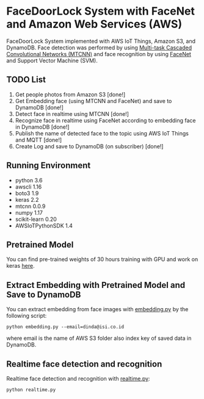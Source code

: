 # FaceDoorLock System with FaceNet and Amazon Web Services (AWS)

FaceDoorLock System implemented with AWS IoT Things, Amazon S3, and DynamoDB. Face detection was performed by using [Multi-task Cascaded Convolutional Networks (MTCNN)](https://arxiv.org/pdf/1604.02878.pdf) and face recognition by using [FaceNet](https://arxiv.org/abs/1503.03832) and Support Vector Machine (SVM).

## TODO List

1. Get people photos from Amazon S3 [done!]
2. Get Embedding face (using MTCNN and FaceNet) and save to DynamoDB [done!]
3. Detect face in realtime using MTCNN [done!]
3. Recognize face in realtime using FaceNet according to embedding face in DynamoDB  [done!]
4. Publish the name of detected face to the topic using AWS IoT Things and MQTT [done!]
6. Create Log and save to DynamoDB (on subscriber) [done!]



## Running Environment

- python 3.6
- awscli 1.16
- boto3 1.9
- keras 2.2
- mtcnn 0.0.9
- numpy 1.17
- scikit-learn 0.20 
- AWSIoTPythonSDK 1.4



## Pretrained Model
You can find pre-trained weights of 30 hours training with GPU and work on keras [here](https://drive.google.com/file/d/1971Xk5RwedbudGgTIrGAL4F7Aifu7id1/view).

## Extract Embedding with Pretrained Model and Save to DynamoDB

You can extract embedding from face images with [embedding.py](https://github.com/dindasigma/facedoorlock-facenet-aws/blob/master/embedding.py) by the following script:

```
python embedding.py --email=dinda@isi.co.id
```

where email is the name of AWS S3 folder also index key of saved data in DynamoDB.

## Realtime face detection and recognition
Realtime face detection and recognition with [realtime.py](https://github.com/dindasigma/facedoorlock-facenet-aws/blob/master/realtime.py):
```
python realtime.py
```
